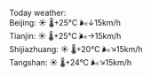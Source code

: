 Today weather:  
Beijing: ☀️   🌡️+25°C 🌬️↓15km/h  
Tianjin: ☀️   🌡️+25°C 🌬️→15km/h  
Shijiazhuang: ☀️   🌡️+20°C 🌬️↘15km/h  
Tangshan: ☀️   🌡️+24°C 🌬️↘15km/h  

